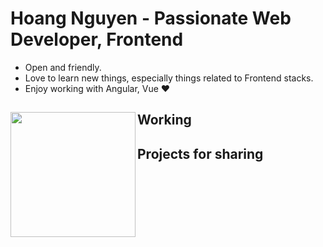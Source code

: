 

# Hoang Nguyen - Passionate Web Developer, Frontend 

- Open and friendly.
- Love to learn new things, especially things related to Frontend stacks.
- Enjoy working with Angular, Vue ❤

## Working <a href="https://github.com/paulnguyen-mn"><img align="left" width="auto" height="200" src="https://res.cloudinary.com/kimwy/image/upload/v1598840300/easyfrontend/programming_hgngx9.png"></a>

## Projects for sharing
